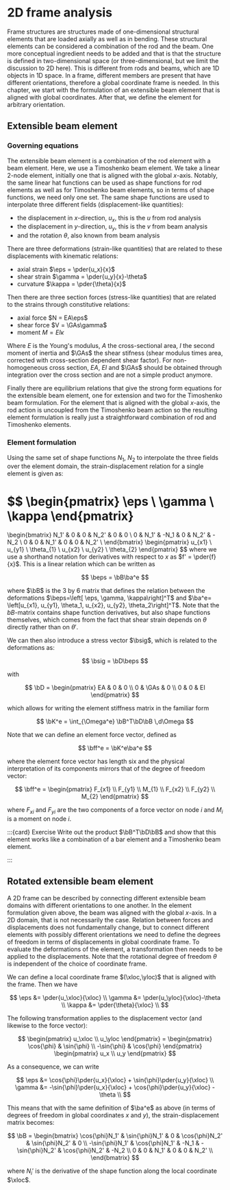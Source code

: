 $\newcommand{\pder}[2]{\frac{\partial #1}{\partial #2}}$
$\newcommand{\eps}{\varepsilon}$
$\newcommand{\beps}{\boldsymbol\varepsilon}$
$\newcommand{\bsig}{\boldsymbol\sigma}$
$\newcommand{\GAs}{GA_s}$
$\newcommand{\ba}{\mathbf{a}}$
$\newcommand{\bff}{\mathbf{f}}$
$\newcommand{\bB}{\mathbf{B}}$
$\newcommand{\bD}{\mathbf{D}}$
$\newcommand{\bK}{\mathbf{K}}$
$\newcommand{\xloc}{{\bar{x}}}$
$\newcommand{\yloc}{{\bar{y}}}$

# 2D frame analysis

Frame structures are structures made of one-dimensional structural elements that are loaded axially as well as in bending. These structural elements can be considered a combination of the rod and the beam. One more conceptual ingredient needs to be added and that is that the structure is defined in two-dimensional space (or three-dimensional, but we limit the discussion to 2D here). This is different from rods and beams, which are 1D objects in 1D space. In a frame, different members are present that have different orientations, therefore a global coordinate frame is needed. In this chapter, we start with  the formulation of an extensible beam element that is aligned with global coordinates. After that, we define the element for arbitrary orientation. 
 
## Extensible beam element

### Governing equations 
The extensible beam element is a combination of the rod element with a beam element. Here, we use a Timoshenko beam element. We take a linear 2-node element, initially one that is aligned with the global $x$-axis. Notably, the same linear hat functions can be used as shape functions for rod elements as well as for Timoshenko beam elements, so in terms of shape functions, we need only one set. The same shape functions are used to interpolate three different fields (displacement-like quantities): 
- the displacement in $x$-direction, $u_x$, this is the $u$ from rod analysis  
- the displacement in $y$-direction, $u_y$, this is the $v$ from beam analysis
- and the rotation $\theta$, also known from beam analysis

There are three deformations (strain-like  quantities) that are related to these displacements with kinematic relations: 
- axial strain $\eps =  \pder{u_x}{x}$
- shear strain $\gamma = \pder{u_y}{x}-\theta$
- curvature $\kappa = \pder{\theta}{x}$ 

Then there are three section forces (stress-like quantities) that are related to the strains through constitutive relations:
- axial force $N = EA\eps$
- shear force $V = \GAs\gamma$
- moment $M = EI\kappa$

Where $E$ is the Young's modulus, $A$ the cross-sectional area, $I$ the second moment of inertia and $\GAs$ the shear stifness (shear modulus times area, corrected with cross-section dependent shear factor). For non-homogeneous cross section, $EA$, $EI$ and $\GAs$ should be obtained through integration over the cross section and are not a simple product anymore. 

Finally there are equilibrium relations that give the strong form equations for the extensible beam element, one for extension and two for the Timoshenko beam formulation. For the element that is aligned with the global $x$-axis, the rod action is uncoupled from the Timoshenko beam action so the resulting element formulation is really just a straightforward combination of rod and Timoshenko elements. 


### Element formulation 
Using the same set of shape functions $N_1$, $N_2$ to interpolate the three fields over the element domain, the strain-displacement relation for a single element is given as: 

$$
\begin{pmatrix}
\eps \\ \gamma \\ \kappa
\end{pmatrix} 
= 
\begin{bmatrix}
N_1' & 0 & 0 & N_2' & 0 & 0 \\
0 & N_1' & -N_1 & 0 & N_2' & -N_2 \\
0 & 0 & N_1' & 0 & 0 & N_2' \\
\end{bmatrix}
\begin{pmatrix}
u_{x1} \\
u_{y1} \\
\theta_{1} \\
u_{x2} \\
u_{y2} \\
\theta_{2}
\end{pmatrix}
$$
where we use a shorthand notation for derivatives with respect to $x$ as $f' = \pder{f}{x}$. This is a linear relation which can be written as 

$$
\beps = \bB\ba^e
$$

where $\bB$ is the 3 by 6 matrix that defines the relation between the deformations $\beps=\left[ \eps, \gamma, \kappa\right]^T$ and $\ba^e= \left[u_{x1}, u_{y1}, \theta_1, u_{x2}, u_{y2}, \theta_2\right]^T$. Note that the $bB$-matrix contains shape function derivatives, but also shape functions themselves, which comes from the fact that shear strain depends on $\theta$ directly rather than on $\theta'$. 

We can then also introduce a stress vector $\bsig$, which is related to the deformations as:

$$
\bsig = \bD\beps
$$

with

$$
\bD = \begin{pmatrix} EA & 0  & 0 \\ 0 & \GAs & 0 \\ 0 & 0 & EI \end{pmatrix}
$$


which allows for writing the element stiffness matrix in the familiar form 

$$
\bK^e = \int_{\Omega^e} \bB^T\bD\bB \,d\Omega
$$

Note that we can define an element force vector, defined as 

$$ 
\bff^e = \bK^e\ba^e
$$

where the element force vector has length six and the physical interpretation of its components mirrors that of the degree of freedom vector:

$$
\bff^e = \begin{pmatrix} F_{x1} \\ F_{y1} \\ M_{1} \\ F_{x2} \\ F_{y2} \\ M_{2} \end{pmatrix}
$$

where $F_{xi}$ and $F_{yi}$ are the two components of a force vector on node $i$ and $M_i$ is a moment on node $i$. 


:::{card} Exercise
Write out the product $\bB^T\bD\bB$ and show that this element works like a combination of a bar element and a Timoshenko beam element. 

<!-- TODO: add solution -->
:::


## Rotated extensible beam element 

A 2D frame can be described by connecting different extensible beam domains with different orientations to one another. In the element formulation given above, the beam was aligned with the global $x$-axis. In a 2D domain, that is not necessarily the case. Relation between forces and displacements does not fundamentally change, but to connect different elements with possibly different orientations we need to define the degrees of freedom in terms of displacements in global coordinate frame. To evaluate the deformations of the element, a transformation then needs to be applied to the displacements. Note that the rotational degree of freedom $\theta$ is independent of the choice of coordinate frame. 

We can define a local coordinate frame $(\xloc,\yloc)$ that is aligned with the frame. Then we have 

$$
\eps &= \pder{u_\xloc}{\xloc} \\
\gamma &= \pder{u_\yloc}{\xloc}-\theta \\
\kappa &= \pder{\theta}{\xloc} \\
$$

The following transformation applies to the displacement vector (and likewise to the force vector): 

$$
\begin{pmatrix} u_\xloc \\ u_\yloc \end{pmatrix} = \begin{pmatrix} \cos{\phi} & \sin{\phi} \\ -\sin{\phi} & \cos{\phi} \end{pmatrix}
\begin{pmatrix} u_x \\ u_y \end{pmatrix} 
$$

As a consequence, we can write

$$
\eps &= \cos{\phi}\pder{u_x}{\xloc}  + \sin{\phi}\pder{u_y}{\xloc} \\
\gamma &= -\sin{\phi}\pder{u_x}{\xloc}  + \cos{\phi}\pder{u_y}{\xloc} - \theta \\
$$

This means that with the same definition of $\ba^e$ as above (in terms of degrees of freedom in global coordinates $x$ and $y$), the strain-displacement matrix becomes:

$$
\bB = 
\begin{bmatrix}
\cos{\phi}N_1' & \sin{\phi}N_1' & 0 & \cos{\phi}N_2' & \sin{\phi}N_2' & 0 \\
-\sin{\phi}N_1' & \cos{\phi}N_1' & -N_1 &  -\sin{\phi}N_2' & \cos{\phi}N_2' & -N_2 \\
0 & 0 & N_1' & 0 & 0 & N_2' \\
\end{bmatrix}
$$

where $N_i'$ is the derivative of the shape function along the local coordinate $\xloc$. 


